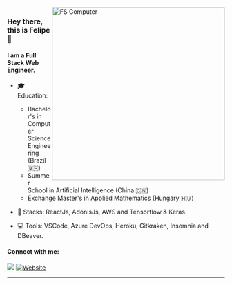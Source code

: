 <img src="https://shorturl.at/bijvA" min-width="400px" max-width="400px" width="400px" align="right" alt="FS Computer">

### Hey there, this is Felipe  👋


#### I am a Full Stack Web Engineer.

- 🎓 Education:
	- Bachelor's in Computer Science Engineering (Brazil 🇧🇷)
	- Summer School in Artificial Intelligence (China 🇨🇳)
	- Exchange Master's in Applied Mathematics (Hungary 🇭🇺)
	
- 🚀 Stacks: ReactJs, AdonisJs, AWS and Tensorflow & Keras.

- 💻 Tools: VSCode, Azure DevOps, Heroku, Gitkraken, Insomnia and DBeaver.

#### Connect with me:

[<img src="https://img.shields.io/badge/-Linkedin-0e76a8?style=for-the-badge&logo=Linkedin&logoColor=white&link=https://www.linkedin.com/in/silve1ra">][linkedin] [![Website](https://img.shields.io/website?label=silve1ra.github&style=for-the-badge&url=https://silve1ra.github.io/site/)][website]

---
[linkedin]:  https://www.linkedin.com/in/silve1ra
[website]: https://silve1ra.github.io/site/
